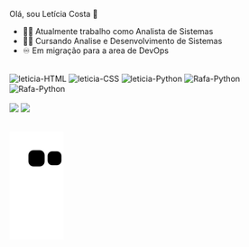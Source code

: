 Olá, sou Letícia Costa 👋


- 👩‍💻 Atualmente trabalho como Analista de Sistemas
- 👩‍🎓 Cursando Analise e Desenvolvimento de Sistemas
- ♾️ Em migração para a area de DevOps

<div style="display: inline_block"><br>
  <img align="center" alt="leticia-HTML" height="30" width="60" src="https://img.shields.io/badge/Python-14354C?style=for-the-badge&logo=python&logoColor=white">
  <img align="center" alt="leticia-CSS" height="30" width="70" src="https://img.shields.io/badge/PostgreSQL-316192?style=for-the-badge&logo=postgresql&logoColor=white">
  <img align="center" alt="leticia-Python" height="30" width="80" src="https://img.shields.io/badge/Microsoft_SQL_Server-CC2927?style=for-the-badge&logo=microsoft-sql-server&logoColor=white">
  <img align="center" alt="Rafa-Python" height="30" width="70" src="https://img.shields.io/badge/Amazon_AWS-232F3E?style=for-the-badge&logo=amazon-aws&logoColor=white">
  <img align="center" alt="Rafa-Python" height="30" width="70" src="https://img.shields.io/badge/Google_Cloud-4285F4?style=for-the-badge&logo=google-cloud&logoColor=white">
</div><br>

<div>
<img height="180em" src= "https://github-readme-stats.vercel.app/api?username=lecosta29&theme=blue-green"/>
<img height="180em" src= "https://github-readme-stats.vercel.app/api/top-langs/?username=lecosta29&theme=blue-green"/>
</div> <br>

![Snake animation](https://github.com/lecosta29/lecosta29/blob/output/github-contribution-grid-snake.svg)
